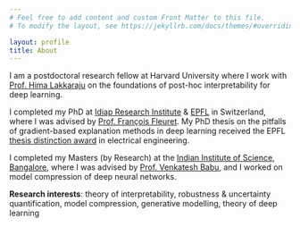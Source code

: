 ```yaml
---
# Feel free to add content and custom Front Matter to this file.
# To modify the layout, see https://jekyllrb.com/docs/themes/#overriding-theme-defaults

layout: profile
title: About
---
```


I am a postdoctoral research fellow at Harvard University where I work with [Prof. Hima Lakkaraju](https://himalakkaraju.github.io/) on the foundations of post-hoc interpretability for deep learning.

I completed my PhD at [Idiap Research Institute](http://www.idiap.ch/en) & [EPFL](http://epfl.ch/) in Switzerland, where I was advised by [Prof. François Fleuret](https://www.idiap.ch/~fleuret/). My PhD thesis on the pitfalls of gradient-based explanation methods in deep learning received the EPFL [thesis distinction award](https://www.epfl.ch/education/phd/edee-electrical-engineering/edee-awards-laureates/) in electrical engineering. 

I completed my Masters (by Research) at the [Indian Institute of Science, Bangalore](http://www.iisc.ac.in/), where I was advised by [Prof. Venkatesh Babu](http://cds.iisc.ac.in/faculty/venky/), and I worked on model compression of deep neural networks.

**Research interests**: theory of interpretability, robustness & uncertainty quantification, model compression, generative modelling, theory of deep learning
